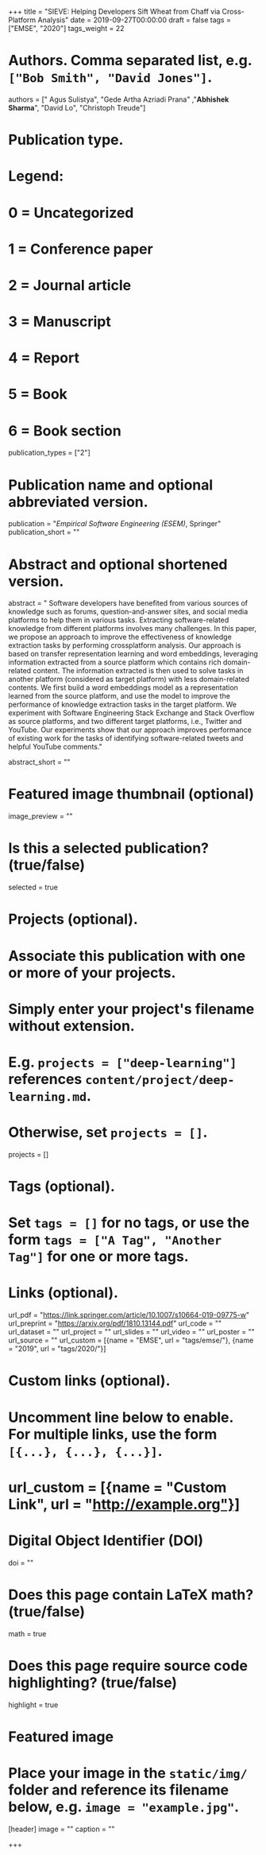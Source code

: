 

+++
title = "SIEVE: Helping Developers Sift Wheat from Chaff via Cross-Platform Analysis"
date = 2019-09-27T00:00:00
draft = false
tags = ["EMSE", "2020"]
tags_weight = 22

# Authors. Comma separated list, e.g. `["Bob Smith", "David Jones"]`.
authors = [" Agus Sulistya", "Gede Artha Azriadi Prana" ,"**Abhishek Sharma**", "David Lo", "Christoph Treude"]

# Publication type.
# Legend:
# 0 = Uncategorized
# 1 = Conference paper
# 2 = Journal article
# 3 = Manuscript
# 4 = Report
# 5 = Book
# 6 = Book section
publication_types = ["2"]

# Publication name and optional abbreviated version.
publication = "*Empirical Software Engineering (ESEM)*, Springer"
publication_short = ""

# Abstract and optional shortened version.
abstract = " Software developers have benefited from various sources of knowledge such as forums, question-and-answer sites, and social media platforms to help them in various tasks. Extracting software-related knowledge from different platforms involves many challenges. In this paper, we propose an approach to improve the effectiveness of knowledge extraction tasks by performing crossplatform analysis. Our approach is based on transfer representation learning and word embeddings, leveraging information extracted from a source platform which contains rich domain-related content. The information extracted is then used to solve tasks in another platform (considered as target platform) with less domain-related contents. We first build a word embeddings model as a representation learned from the source platform, and use the model to improve the performance of knowledge extraction tasks in the target platform. We experiment with Software Engineering Stack Exchange and Stack Overflow as source platforms, and two different target platforms, i.e., Twitter and YouTube. Our experiments show that our approach improves performance of existing work for the tasks of identifying software-related tweets and helpful YouTube comments."

abstract_short = ""

# Featured image thumbnail (optional)
image_preview = ""

# Is this a selected publication? (true/false)
selected = true

# Projects (optional).
#   Associate this publication with one or more of your projects.
#   Simply enter your project's filename without extension.
#   E.g. `projects = ["deep-learning"]` references `content/project/deep-learning.md`.
#   Otherwise, set `projects = []`.
projects = []

# Tags (optional).
#   Set `tags = []` for no tags, or use the form `tags = ["A Tag", "Another Tag"]` for one or more tags.


# Links (optional).
url_pdf = "https://link.springer.com/article/10.1007/s10664-019-09775-w"
url_preprint = "https://arxiv.org/pdf/1810.13144.pdf"
url_code = ""
url_dataset = ""
url_project = ""
url_slides = ""
url_video = ""
url_poster = ""
url_source = ""
url_custom = [{name = "EMSE", url = "tags/emse/"},
              {name = "2019", url = "tags/2020/"}]


# Custom links (optional).
#   Uncomment line below to enable. For multiple links, use the form `[{...}, {...}, {...}]`.
# url_custom = [{name = "Custom Link", url = "http://example.org"}]

# Digital Object Identifier (DOI)
doi = ""

# Does this page contain LaTeX math? (true/false)
math = true

# Does this page require source code highlighting? (true/false)
highlight = true

# Featured image
# Place your image in the `static/img/` folder and reference its filename below, e.g. `image = "example.jpg"`.
[header]
image = ""
caption = ""

+++

